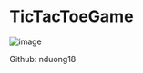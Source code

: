 # TicTacToeGame

![image](https://github.com/user-attachments/assets/9ddf45b9-4a46-4790-aa0c-69a422790a72)

Github: nduong18
